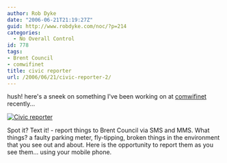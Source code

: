 ```yaml
---
author: Rob Dyke
date: "2006-06-21T21:19:27Z"
guid: http://www.robdyke.com/noc/?p=214
categories:
  - No Overall Control
id: 778
tags:
- Brent Council
- comwifinet
title: civic reporter
url: /2006/06/21/civic-reporter-2/
---
```

hush! here's a sneek on something I've been working on at [comwifinet](http://www.comwifinet.com "comwifinet.com - my employers") recently...

<a title="Civic reporter" rel="attachment" href="http://www.robdyke.com/wordpress/?attachment_id=72"><img alt="Civic reporter" src="http://www.robdyke.com/wordpress/pubfiles/2006/06/civic_reporter_demo.jpg" /></a>

Spot it? Text it! - report things to Brent Council via SMS and MMS. What things? a faulty parking meter, fly-tipping, broken things in the environment that you see out and about. Here is the opportunity to report them as you see them... using your mobile phone.